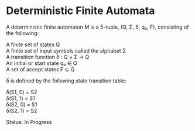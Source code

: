 # Deterministic Finite Automata
A deterministic finite automaton M is a 5-tuple, (Q, Σ, δ, q₀, F), consisting of the following:  

A finite set of states Q  
A finite set of input symbols called the alphabet Σ  
A transition function δ : Q × Σ → Q  
An initial or start state q₀ ∈ Q  
A set of accept states F ⊆ Q

δ is defined by the following state transition table:  
  
δ(S1, 0) = S2  
δ(S1, 1) = S1  
δ(S2, 0) = S1  
δ(S2, 1) = S2  

Status: In Progress  

